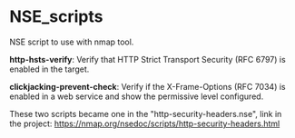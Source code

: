 # NSE_scripts
NSE script to use with nmap tool.

**http-hsts-verify**: Verify that HTTP Strict Transport Security (RFC 6797) is enabled in the target.

**clickjacking-prevent-check**: Verify if the X-Frame-Options (RFC 7034) is enabled in a web service and show the permissive level configured.

These two scripts became one in the "http-security-headers.nse", link in the project: https://nmap.org/nsedoc/scripts/http-security-headers.html
